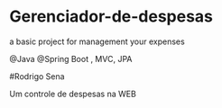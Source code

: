 # Gerenciador-de-despesas
a basic project for management your expenses

@Java 
@Spring Boot , MVC, JPA


#Rodrigo Sena

Um controle de despesas na WEB
